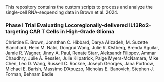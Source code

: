 This repository contains the custom scripts to process and analyze the single-cell RNA-sequencing data in Brown et al. 2024.

### Phase I Trial Evaluating Locoregionally-delivered IL13Rα2-targeting CAR T Cells in High-Grade Glioma

Christine E. Brown, Jonathan C. Hibbard, Darya Alizadeh, M. Suzette Blanchard, Heini M. Natri, Dongrui Wang, Julie R. Ostberg, Brenda Aguilar, Jamie R. Wagner, Jinny A. Paul, Renate Starr, Aleksandr Filippov, Ammar Chaudhry, Julie A. Ressler, Julie Kilpatrick, Paige Myers-McNamara, Mike Chen, Leo D. Wang, Russell C. Rockne, Joseph Georges, Jana Portnow, Michael E. Barish, Massimo D’Apuzzo, Nicholas E. Banovich, Stephen J. Forman, Behnam Badie


